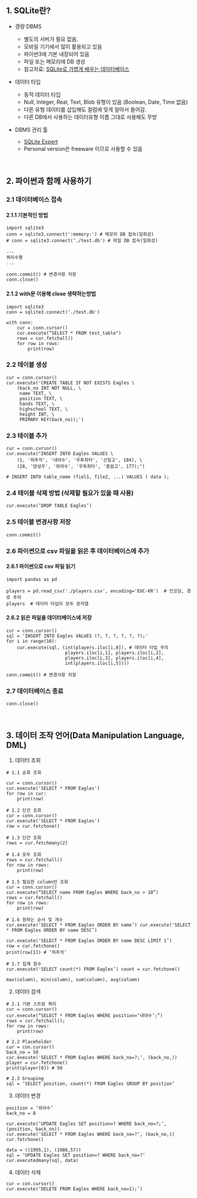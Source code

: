 ﻿## 1. SQLite란?

- 경량 DBMS
	- 별도의 서버가 필요 없음.
	- 모바일 기기에서 많이 활용되고 있음
	- 파이썬3에 기본 내장되어 있음
	- 파일 또는 메모리에 DB 생성
	- 참고자료: [SQLite로 가볍게 배우는 데이터베이스](https://wikidocs.net/book/1530)

- 데이터 타입
	- 동적 데이터 타입 
	- Null, Integer, Real, Text, Blob 유형이 있음 (Boolean, Date, Time 없음) 
	-  다른 유형 데이터를 삽입해도 컬럼에 맞게 알아서 들어감. 
	-  다른 DB에서 사용하는 데이터유형 이름 그대로 사용해도 무방

- DBMS 관리 툴 
	- [SQLite Expert](http://www.sqliteexpert.com/download.html)
	- Personal version은 freeware 이므로 사용할 수 있음

<br>

## **2. 파이썬과 함께 사용하기**

### 2.1 데이터베이스 접속 

#### 2.1.1 기본적인 방법 

```{.python}  
import sqlite3 
conn = sqlite3.connect(':memory:') # 메모리 DB 접속(일회성) 
# conn = sqlite3.connect(‘./test.db') # 파일 DB 접속(일회성)
```
```
...
쿼리수행
...
```

```{.python}
conn.commit() # 변경사항 저장
conn.close()
```


#### 2.1.2 with문 이용해 close 생략하는방법 

```{.python}
import sqlite3 
conn = sqlite3.connect(‘./test.db')

with conn: 
	cur = conn.cursor() 
	cur.execute(“SELECT * FROM test_table") 
	rows = cur.fetchall() 
	for row in rows: 
		print(row)
```

### 2.2 테이블 생성

```{.python}
cur = conn.cursor()
cur.execute('CREATE TABLE IF NOT EXISTS Eagles \
    (back_no INT NOT NULL, \
     name TEXT, \
     position TEXT, \
     hands TEXT, \
     highschool TEXT, \
     height INT, \
     PRIMARY KEY(back_no));')
```

### 2.3 테이블 추가 

```{.python
cur = conn.cursor()
cur.execute("INSERT INTO Eagles VALUES \
    (1, '하주석', '내야수', '우투좌타', '신일고', 184), \
    (28, '양성우', '외야수', '우투좌타', '충암고', 177);")

# INSERT INTO table_name (fiel1, file2, ...) VALUES ( data );
```

### 2.4 테이블 삭제 방법 (삭제할 필요가 있을 때 사용)
```{.python}
cur.execute(‘DROP TABLE Eagles’)
```

### 2.5 테이블 변경사항 저장 
```{.python}
conn.commit()
```

### 2.6 파이썬으로 csv 파일을 읽은 후 데이터베이스에 추가 

#### 2.6.1 파이썬으로 csv 파일 읽기 

```{.python}
import pandas as pd

players = pd.read_csv('./players.csv', encoding='EUC-KR')  # 인코딩, 경로 주의 
players  # 데이터 타입이 모두 문자열 
```

#### 2.6.2 읽은 파일을 데이터베이스에 저장 

```{.python}
cur = conn.cursor()
sql = 'INSERT INTO Eagles VALUES (?, ?, ?, ?, ?, ?);'
for i in range(10):
    cur.execute(sql, (int(players.iloc[i,0]), # 데이터 타입 주의
                      players.iloc[i,1], players.iloc[i,2], 
                      players.iloc[i,3], players.iloc[i,4], 
                      int(players.iloc[i,5])))
		      
conn.commit() # 변경사항 저장 
```

### 2.7 데이터베이스 종료

```{.python}
conn.close()
```

<br>

## **3. 데이터 조작 언어(Data Manipulation Language, DML)**

1. 데이터 조회  
```{.python}
# 1.1 순회 조회

cur = conn.cursor() 
cur.execute('SELECT * FROM Eagles') 
for row in cur: 
	print(row)

# 1.2 단건 조회
cur = conn.cursor() 
cur.execute('SELECT * FROM Eagles') 
row = cur.fetchone()

# 1.3 단건 조회
rows = cur.fetchmany(2)

# 1.4 모두 조회
rows = cur.fetchall() 
for row in rows: 
	print(row)

# 1.5 필요한 column만 조회
cur = conn.cursor() 
cur.execute(“SELECT name FROM Eagles WHERE back_no > 10”) 
rows = cur.fetchall() 
for row in rows: 
	print(row)

# 1.6 원하는 순서 및 개수
cur.execute('SELECT * FROM Eagles ORDER BY name’) cur.execute('SELECT * FROM Eagles ORDER BY name DESC’)

cur.execute('SELECT * FROM Eagles ORDER BY name DESC LIMIT 1’) 
row = cur.fetchone() 
print(row[1]) # ‘하주석’

# 1.7 집계 함수
cur.execute('SELECT count(*) FROM Eagles’) count = cur.fetchone()

max(column), min(column), sum(column), avg(column)
```  

2. 데이터 검색 

```{.python}
# 2.1 기본 스트링 쿼리
cur = conn.cursor() 
cur.execute(“SELECT * FROM Eagles WHERE position=‘내야수’;”) 
rows = cur.fetchall(); 
for row in rows: 
	print(row)

# 2.2 Placeholder
cur = con.cursor() 
back_no = 50 
cur.execute('SELECT * FROM Eagles WHERE back_no=?;‘, (back_no,)) 
player = cur.fetchone() 
print(player[0]) # 50

# 2.3 Grouping
sql = ‘SELECT position, count(*) FROM Eagles GROUP BY position’
```

3. 데이터 변경 
```{.python}
position = ‘외야수’ 
back_no = 8 

cur.execute(‘UPDATE Eagles SET position=? WHERE back_no=?;‘, (position, back_no)) 
cur.execute('SELECT * FROM Eagles WHERE back_no=?‘, (back_no,)) 
cur.fetchone() 

data = ((1995,1), (1986,57)) 
sql = ‘UPDATE Eagles SET position=? WHERE back_no=?‘ cur.executedmany(sql, data)
```

4. 데이터 삭제
```{.python}
cur = con.cursor() 
cur.execute(‘DELETE FROM Eagles WHERE back_no=1);’)
```

